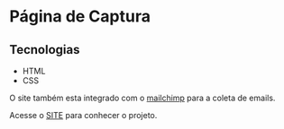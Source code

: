 # Página de Captura
 
 ## Tecnologias
 
 * HTML
 * CSS
 
 O site também esta integrado com o [mailchimp](https://mailchimp.com/pt-br/) para a coleta de emails.
 
 Acesse o [SITE](https://pagina-de-captura-lime.vercel.app/) para conhecer o projeto.

